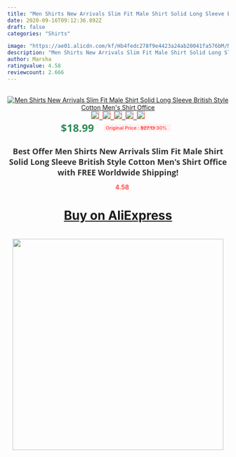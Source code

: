 ```yaml
---
title: "Men Shirts New Arrivals Slim Fit Male Shirt Solid Long Sleeve British Style Cotton Men's Shirt Office"
date: 2020-09-16T09:12:36.892Z
draft: false
categories: "Shirts"

image: "https://ae01.alicdn.com/kf/Hb4fedc278f9e4423a24ab20041fa576bM/Men-Shirts-New-Arrivals-Slim-Fit-Male-Shirt-Solid-Long-Sleeve-British-Style-Cotton-Men-s.jpg"
description: "Men Shirts New Arrivals Slim Fit Male Shirt Solid Long Sleeve British Style Cotton Men's Shirt Office"
author: Marsha
ratingvalue: 4.58
reviewcount: 2.666
---
```

<br>
<div style="text-align: center;">
<a href="https://s.click.aliexpress.com/e/_AUxo2h" target="_blank" rel="nofollow noopener noreferrer"><img alt="Men Shirts New Arrivals Slim Fit Male Shirt Solid Long Sleeve British Style Cotton Men's Shirt Office" class="magnifier-image" src="https://ae01.alicdn.com/kf/Hb4fedc278f9e4423a24ab20041fa576bM/Men-Shirts-New-Arrivals-Slim-Fit-Male-Shirt-Solid-Long-Sleeve-British-Style-Cotton-Men-s.jpg_640x640.jpg">
<br>
<img style="border:1px solid salmon" src="https://ae01.alicdn.com/kf/Hb4fedc278f9e4423a24ab20041fa576bM/Men-Shirts-New-Arrivals-Slim-Fit-Male-Shirt-Solid-Long-Sleeve-British-Style-Cotton-Men-s.jpg_120x120.jpg">&nbsp;&nbsp;<img style="border:1px solid salmon" src="https://ae01.alicdn.com/kf/H4c1d39f01d5f4eb49492673162b0401dt/Men-Shirts-New-Arrivals-Slim-Fit-Male-Shirt-Solid-Long-Sleeve-British-Style-Cotton-Men-s.jpg_120x120.jpg">&nbsp;&nbsp;<img style="border:1px solid salmon" src="https://ae01.alicdn.com/kf/Hd2d7e3fd8d384baf8e6b9b166b2a95ccx/Men-Shirts-New-Arrivals-Slim-Fit-Male-Shirt-Solid-Long-Sleeve-British-Style-Cotton-Men-s.jpg_120x120.jpg">&nbsp;&nbsp;<img style="border:1px solid salmon" src="https://ae01.alicdn.com/kf/H65adee6f18e242459853cfe433d1d748C/Men-Shirts-New-Arrivals-Slim-Fit-Male-Shirt-Solid-Long-Sleeve-British-Style-Cotton-Men-s.jpg_120x120.jpg">&nbsp;&nbsp;<img style="border:1px solid salmon" src="https://ae01.alicdn.com/kf/H464548ad209d4ed19e5ae66b47ccaf6d0/Men-Shirts-New-Arrivals-Slim-Fit-Male-Shirt-Solid-Long-Sleeve-British-Style-Cotton-Men-s.jpg_120x120.jpg"></a></div><br0>
<div style="text-align: center;"><span style="background-color: white; border: 0px; box-sizing: border-box; color: seagreen; display: inline-block; font-family: &quot;open sans&quot; , &quot;arial&quot; , &quot;helvetica&quot; , sans-serif , &quot;heiti&quot;; font-size: 24px; font-stretch: inherit; font-weight: 700; line-height: inherit; margin: 0px 10px 0px 0px; padding: 0px; vertical-align: middle;">$18.99 </span>
<span style="background: rgb(255 , 241 , 241); border-radius: 3px; border: 0px; box-sizing: border-box; color: #ff4747; display: inline-block; font-family: inherit; font-size: 12px; font-stretch: inherit; font-style: inherit; font-variant: inherit; font-weight: 600; line-height: inherit; margin: 0px; padding: 2px 5px; transform: scale(0.9); vertical-align: middle;">Original Price : <b style="text-decoration: line-through;">$27.13 </b> 30%&nbsp;&nbsp;</span></div>
<h1 style="color: #333333; display: inline-block; font-family: &quot;open sans&quot; , &quot;arial&quot; , &quot;helvetica&quot; , sans-serif , &quot;heiti&quot;; font-size: 18px; font-stretch: inherit; font-weight: 700; text-align: center;">Best Offer Men Shirts New Arrivals Slim Fit Male Shirt Solid Long Sleeve British Style Cotton Men's Shirt Office with FREE Worldwide Shipping!</h1>
<div style="color: #ff4747; text-align: center;">
<img src="https://4.bp.blogspot.com/-M0ZcTcb-5uY/XleCXlxnR4I/AAAAAAAAAEc/OrjgMkXV1oMQFaCRZj5HQwOCBcu3w1FegCPcBGAYYCw/s1600/star.png" style="height: 15px;">&nbsp;<b>4.58</b></div>
<div class="button_cont" align="center"><a class="buynow_a" href="https://s.click.aliexpress.com/e/_AUxo2h" target="_blank" rel="nofollow noopener noreferrer"><H1>Buy on AliExpress</H1></a></div><br>
<div class="separator" style="clear: both; text-align: center;">
<img src="https://lh3.googleusercontent.com/-pTy5HemUv9M/XlePHvY0dAI/AAAAAAAAAE4/0nX5iRUoIWY8eMW9Dpxeirr157OZliDIgCLcBGAsYHQ/s1600/badge.gif" width="480">
</div>
